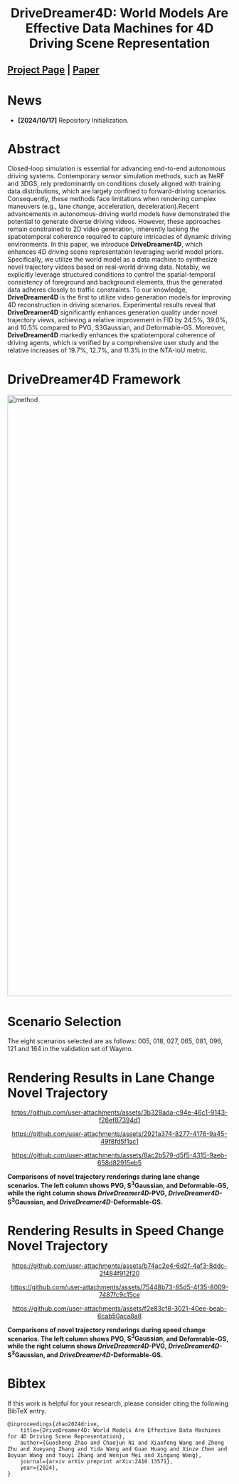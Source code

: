 
<div align="center">   
  
# DriveDreamer4D: World Models Are Effective Data Machines for 4D Driving Scene Representation
</div>

 
## [Project Page](https://drivedreamer4d.github.io/) | [Paper]()

# News
- **[2024/10/17]** Repository Initialization.

# Abstract 

Closed-loop simulation is essential for advancing end-to-end autonomous driving systems. Contemporary sensor simulation methods, such as NeRF and 3DGS, rely predominantly on conditions closely aligned with training data distributions, which are largely confined to forward-driving scenarios. Consequently, these methods face limitations when rendering complex maneuvers (e.g., lane change, acceleration, deceleration).Recent advancements in autonomous-driving world models have demonstrated the potential to generate diverse driving videos. However, these approaches remain constrained to 2D video generation, inherently lacking the spatiotemporal coherence required to capture intricacies of dynamic driving environments. In this paper, we introduce **DriveDreamer4D**, which enhances 4D driving scene representation leveraging world model priors. Specifically, we utilize the world model as a data machine to synthesize novel trajectory videos based on real-world driving data. Notably, we explicitly leverage structured conditions to control the spatial-temporal consistency of foreground and background elements, thus the generated data adheres closely to traffic constraints. To our knowledge, **DriveDreamer4D** is the first to utilize video generation models for improving 4D reconstruction in driving scenarios. Experimental results reveal that **DriveDreamer4D** significantly enhances generation quality under novel trajectory views, achieving a relative improvement in FID by 24.5%, 39.0%, and 10.5% compared to PVG, S3Gaussian, and Deformable-GS. Moreover, **DriveDreamer4D** markedly enhances the spatiotemporal coherence of driving agents, which is verified by a comprehensive user study and the relative increases of 19.7%, 12.7%, and 11.3% in the NTA-IoU metric.

# DriveDreamer4D Framework
<img width="1349" alt="method" src="https://github.com/user-attachments/assets/c783ef23-45e8-4291-81a5-befceff2f539">

# Scenario Selection

The eight scenarios selected are as follows: 005, 018, 027, 065, 081, 096, 121 and 164 in the validation set of Waymo.


# Rendering Results in Lane Change Novel Trajectory

<div align="center">   
  
https://github.com/user-attachments/assets/3b328ada-c94e-46c1-9143-f26ef87394d1

</div>

<div align="center">   
  
https://github.com/user-attachments/assets/2921a374-8277-4176-9a45-49f8fd5f1ac1

</div>

<div align="center">   
  
https://github.com/user-attachments/assets/8ac2b579-d5f5-4315-9aeb-658d82915eb5

</div>

**Comparisons of novel trajectory renderings during lane change scenarios. The left column shows <b>PVG</b>, <b><span>S<sup>3</sup>Gaussian</span></b>, and <b>Deformable-GS</b>, while the right column shows <b><em>DriveDreamer4D</em>-PVG</b>, <b><em>DriveDreamer4D</em>-<span>S<sup>3</sup>Gaussian</span></b>, and <b><em>DriveDreamer4D</em>-Deformable-GS</b>.**

# Rendering Results in Speed Change Novel Trajectory
<div align="center">   
  
https://github.com/user-attachments/assets/b74ac2e4-6d2f-4af3-8ddc-2f484f912f20

</div>

<div align="center">   
  
https://github.com/user-attachments/assets/75448b73-85d5-4f35-8009-7487fc9c15ce

</div>

<div align="center">   
  
https://github.com/user-attachments/assets/f2e83cf8-3021-40ee-beab-6cab50aca8a8

</div>

**Comparisons of novel trajectory renderings during speed change scenarios. The left column shows <b>PVG</b>, <b><span>S<sup>3</sup>Gaussian</span></b>, and <b>Deformable-GS</b>, while the right column shows <b><em>DriveDreamer4D</em>-PVG</b>, <b><em>DriveDreamer4D</em>-<span>S<sup>3</sup>Gaussian</span></b>, and <b><em>DriveDreamer4D</em>-Deformable-GS</b>.**

# Bibtex
If this work is helpful for your research, please consider citing the following BibTeX entry.

```
@inproceedings{zhao2024drive,
    title={DriveDreamer4D: World Models Are Effective Data Machines for 4D Driving Scene Representation}, 
    author={Guosheng Zhao and Chaojun Ni and Xiaofeng Wang and Zheng Zhu and Xueyang Zhang and Yida Wang and Guan Huang and Xinze Chen and Boyuan Wang and Youyi Zhang and Wenjun Mei and Xingang Wang},
    journal={arxiv arXiv preprint arXiv:2410.13571},
    year={2024},
}


